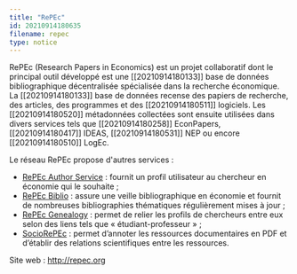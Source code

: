 ```yaml
---
title: "RePEc"
id: 20210914180635
filename: repec
type: notice
---
```


RePEc (Research Papers in Economics) est un projet collaboratif dont le principal outil développé est une [[20210914180133]] base de données bibliographique décentralisée spécialisée dans la recherche économique. 
La [[20210914180133]] base de données recense des papiers de recherche, des articles, des programmes et des [[20210914180511]] logiciels. Les [[20210914180520]] métadonnées collectées sont ensuite utilisées dans divers services tels que [[20210914180258]] EconPapers, [[20210914180417]] IDEAS, [[20210914180531]] NEP ou encore [[20210914180510]] LogEc.

Le réseau RePEc propose d'autres services :

- [RePEc Author Service](https://authors.repec.org) : fournit un profil utilisateur au chercheur en économie qui le souhaite ;
- [RePEc Biblio](https://biblio.repec.org) : assure une veille bibliographique en économie et fournit de nombreuses bibliographies thématiques régulièrement mises à jour ;
- [RePEc Genealogy](https://genealogy.repec.org) : permet de relier les profils de chercheurs entre eux selon des liens tels que « étudiant-professeur » ;
- [SocioRePEc](https://sociorepec.org) : permet d’annoter les ressources documentaires en PDF et d’établir des relations scientifiques entre les ressources.

Site web : <http://repec.org>


